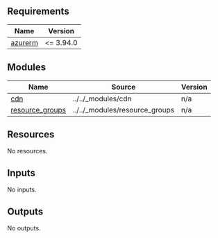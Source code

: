 <!-- markdownlint-disable -->
<!-- BEGINNING OF PRE-COMMIT-TERRAFORM DOCS HOOK -->
## Requirements

| Name | Version |
|------|---------|
| <a name="requirement_azurerm"></a> [azurerm](#requirement\_azurerm) | <= 3.94.0 |

## Modules

| Name | Source | Version |
|------|--------|---------|
| <a name="module_cdn"></a> [cdn](#module\_cdn) | ../../_modules/cdn | n/a |
| <a name="module_resource_groups"></a> [resource\_groups](#module\_resource\_groups) | ../../_modules/resource_groups | n/a |

## Resources

No resources.

## Inputs

No inputs.

## Outputs

No outputs.
<!-- END OF PRE-COMMIT-TERRAFORM DOCS HOOK -->
